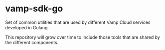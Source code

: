 # vamp-sdk-go

Set of common utilities that are used by different Vamp Cloud services developed in Golang.

This repository will grow over time to include those tools that are shared by the different components.
